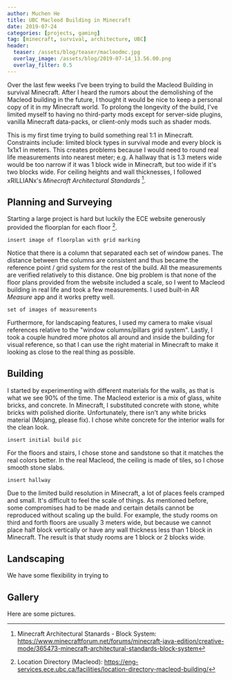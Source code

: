 ```yaml
---
author: Muchen He
title: UBC Macleod Building in Minecraft
date: 2019-07-24
categories: [projects, gaming]
tag: [minecraft, survival, architecture, UBC]
header:
  teaser: /assets/blog/teaser/macleodmc.jpg
  overlay_image: /assets/blog/2019-07-14_13.56.00.png
  overlay_filter: 0.5
---
```


Over the last few weeks I've been trying to build the Macleod Building in survival Minecraft. After I heard the rumors about the demolishing of the Macleod building in the future, I thought it would be nice to keep a personal copy of it in my Minecraft world. To prolong the longevity of the build, I've limited myself to having no third-party mods except for server-side plugins, vanilla Minecraft data-packs, or client-only mods such as shader mods.

<!--excerpt-->

This is my first time trying to build something real 1:1 in Minecraft. Constraints include: limited block types in survival mode and every block is 1x1x1 in meters. This creates problems because I would need to round real life measurements into nearest meter; e.g. A hallway that is 1.3 meters wide would be too narrow if it was 1 block wide in Minecraft, but too wide if it's two blocks wide. For ceiling heights and wall thicknesses, I followed xRILLIANx's *Minecraft Architectural Standards* [^mas].

## Planning and Surveying

Starting a large project is hard but luckily the ECE website generously provided the floorplan for each floor [^floorplan].

`insert image of floorplan with grid marking`

Notice that there is a column that separated each set of window panes. The distance between the columns are consistent and thus became the reference point / grid system for the rest of the build. All the measurements are verified relatively to this distance. One big problem is that none of the floor plans provided from the website included a scale, so I went to Macleod building in real life and took a few measurements. I used built-in AR *Measure* app and it works pretty well.

`set of images of measurements`

Furthermore, for landscaping features, I used my camera to make visual references relative to the "window columns/pillars grid system". Lastly, I took a couple hundred more photos all around and inside the building for visual reference, so that I can use the right material in Minecraft to make it looking as close to the real thing as possible.

## Building

I started by experimenting with different materials for the walls, as that is what we see 90% of the time. The Macleod exterior is a mix of glass, white bricks, and concrete. In Minecraft, I substituted concrete with stone, white bricks with polished diorite. Unfortunately, there isn't any white bricks material (Mojang, please fix). I chose white concrete for the interior walls for the clean look.

`insert initial build pic`

For the floors and stairs, I chose stone and sandstone so that it matches the real colors better. In the real Macleod, the ceiling is made of tiles, so I chose smooth stone slabs.

`insert hallway`

Due to the limited build resolution in Minecraft, a lot of places feels cramped and small. It's difficult to feel the scale of things. As mentioned before, some compromises had to be made and certain details cannot be reproduced without scaling up the build. For example, the study rooms on third and forth floors are usually 3 meters wide, but because we cannot place half block vertically or have any wall thickness less than 1 block in Minecraft. The result is that study rooms are 1 block or 2 blocks wide.

## Landscaping

We have some flexibility in trying to 

## Gallery

Here are some pictures.


<!--<iframe style="width: 100%; height: 400px; overflow: hidden; border:1px solid #000;" src="http://144.217.73.130:11565/?worldname=usagi13&mapname=surface&zoom=5&x=286&y=64&z=247" width="100" height="100" scrolling="no">Iframes not supported</iframe>-->

[^mas]: Minecraft Architectural Stanards - Block System: <https://www.minecraftforum.net/forums/minecraft-java-edition/creative-mode/365473-minecraft-architectural-standards-block-system>

[^floorplan]: Location Directory (Macleod): <https://eng-services.ece.ubc.ca/facilities/location-directory-macleod-building/>